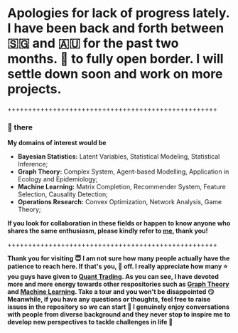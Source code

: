 # Apologies for lack of progress lately. I have been back and forth between :singapore: and :australia: for the past two months. :partying_face: to fully open border. I will settle down soon and work on more projects.

+++++++++++++++++++++++++++++++++++++++++++++++++++

### 👋 there

**My domains of interest would be**

* **Bayesian Statistics:** Latent Variables, Statistical Modeling, Statistical Inference;
* **Graph Theory:** Complex System, Agent-based Modelling, Application in Ecology and Epidemiology;
* **Machine Learning:** Matrix Completion, Recommender System, Feature Selection, Causality Detection;
* **Operations Research:** Convex Optimization, Network Analysis, Game Theory;
 
**If you look for collaboration in these fields or happen to know anyone who shares the same enthusiasm, please kindly refer to <a href=https://github.com/je-suis-tm/je-suis-tm/issues/new/choose>me</a>, thank you!**

+++++++++++++++++++++++++++++++++++++++++++++++++++

**Thank you for visiting :innocent: I am not sure how many people actually have the patience to reach here. If that's you, 🎩 off. I really appreciate how many :star: you guys have given to <a href=https://github.com/je-suis-tm/quant-trading>Quant Trading</a>. As you can see, I have devoted more and more energy towards other respositories such as <a href=https://github.com/je-suis-tm/graph-theory>Graph Theory</a> and <a href=https://github.com/je-suis-tm/machine-learning>Machine Learning</a>. Take a tour and you won't be disappointed :smirk: Meanwhile, if you have any questions or thoughts, feel free to raise issues in the repository so we can start :speech_balloon: I genuinely enjoy conversations with people from diverse background and they never stop to inspire me to develop new perspectives to tackle challenges in life :muscle:**
